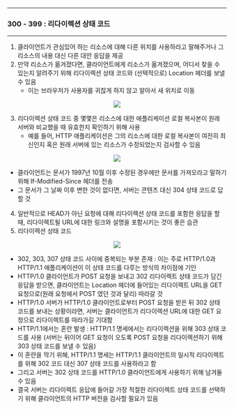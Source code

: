 -----
### 300 - 399 : 리다이렉션 상태 코드
-----
1. 클라이언트가 관심있어 하는 리소스에 대해 다른 위치를 사용하라고 말해주거나 그 리소스의 내용 대신 다른 대안 응답을 제공
2. 만약 리소스가 옮겨졌다면, 클라이언트에게 리소스가 옮겨졌으며, 어디서 찾을 수 있는지 알려주기 위해 리다이렉션 상태 코드와 (선택적으로) Location 헤더를 보낼 수 있음
    - 이는 브라우저가 사용자를 귀찮게 하지 않고 알아서 새 위치로 이동
<div align="center">
<img src="https://github.com/user-attachments/assets/4c415935-988b-4780-b5c9-70829d8019b8">
</div>

3. 리다이렉션 상태 코드 중 몇몇은 리소스에 대한 애플리케이션 로컬 복사본이 원래 서버와 비교했을 때 유효한지 확인하기 위해 사용
   - 예를 들어, HTTP 애플리케이션은 그의 리소스에 대한 로컬 복사본이 여전히 최신인지 혹은 원래 서버에 있는 리소스가 수정되었는지 검사할 수 있음
<div align="center">
<img src="https://github.com/user-attachments/assets/dcc564ec-6249-4ce0-9e33-bf789efbcd6b">
</div>

  - 클라이언트는 문서가 1997년 10월 이후 수정된 경우에만 문서를 가져오라고 말하기 위해 If-Modified-Since 헤더를 전송
  - 그 문서가 그 날짜 이후 변한 것이 없다면, 서버는 콘텐츠 대신 304 상태 코드로 답할 것

4. 일반적으로 HEAD가 아닌 요청에 대해 리다이렉션 상태 코드를 포함한 응답을 할 때, 리다이렉트될 URL에 대한 링크와 설명을 포함시키는 것이 좋은 습관
5. 리다이렉션 상태 코드
<div align="center">
<img src="https://github.com/user-attachments/assets/53ef203a-36a8-4ae2-998a-a9bc0e98c439">
</div>

  - 302, 303, 307 상태 코드 사이에 중복되는 부분 존재 : 이는 주로 HTTP/1.0과 HTTP/1.1 애플리케이션이 이 상태 코드를 다루는 방식의 차이점에 기인
  - HTTP/1.0 클라이언트가 POST 요청을 보내고 302 리다이렉트 상태 코드가 담긴 응답을 받으면, 클라이언트는 Location 헤더에 들어있는 리다이렉트 URL을 GET 요청으로(원래 요청에서 POST 였던 것과 달리) 따라갈 것
  - HTTP/1.0 서버가 HTTP/1.0 클라이언트로부터 POST 요청을 받은 뒤 302 상태 코드를 보내는 상황이라면, 서버는 클라이언트가 리다이렉션 URL에 대한 GET 요청으로 리다이렉트를 따라가길 기대함
  - HTTP/1.1에서는 혼란 발생 : HTTP/1.1 명세에서는 리다이렉션을 위해 303 상태 코드를 사용 (서버는 뒤이어 GET 요청이 오도록 POST 요청을 리다이렉션하기 위해 303 상태 코드를 보낼 수 있음)
  - 이 혼란을 막기 위해, HTTP/1.1 명세는 HTTP/1.1 클라이언트의 일시적 리다이렉트를 위해 302 코드 대신 307 상태 코드를 사용하라고 함
  - 그리고 서버는 302 상태 코드를 HTTP/1.0 클라이언트에게 사용하기 위해 남겨둘 수 있음
  - 결국 서버는 리다이렉트 응답에 들어갈 가장 적절한 리다이렉트 상태 코드를 선택하기 위해 클라이언트의 HTTP 버전을 검사할 필요가 있음
